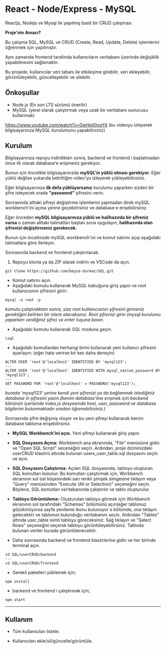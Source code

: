 # React - Node/Express - MySQL
Reactjs, Nodejs ve Mysql ile yapılmış basit bir CRUD çalışması

**Proje'nin Amacı?** 

Bu çalışma SQL, MySQL ve CRUD (Create, Read, Update, Delete) işlemlerini öğrenmek için yapılmıştır.

Aynı zamanda frontend tarafında kullanıcıların veritabanı üzerinde değişiklik yapabilmesini sağlamaktır.

Bu projede, kullanıcılar veri tabanı ile etkileşime girebilir, veri ekleyebilir, görüntüleyebilir, güncelleyebilir ve silebilir.

## Önkoşullar
* Node.js (En son LTS sürümü önerilir)
* MySQL (yerel olarak çalıştırmak veya uzak bir veritabanı sunucusu kullanmak)

https://www.youtube.com/watch?v=GwHpIl0vqY4
(bu videoyu izleyerek bilgisayarınıza MySQL kurulumunu yapabilirsiniz)

## Kurulum

Bilgisayarınıza repoyu indirdikten sonra,
backend ve frontend i başlatmadan önce ilk olarak database'e erişmeniz gerekiyor.

Bunun için öncelikle bilgisayarınızda __mySQL'in yüklü olması gerekiyor.__ Eğer yüklü değilse yukarıda belirttiğim video'yu izleyerek yükleyebilirsiniz.

Eğer bilgisayarınıza __ilk defa yüklüyorsanız__ kurulumu yaparken sizden bir şifre isteyecek orada __"password"__ şifresini verin. 

Sonrasında alttaki şifreyi değiştirme işlemlerini yapmadan direk mySQL workbench'ini açma yerine geçebilirsiniz ve database e erişebilirsiniz.

Eğer önceden __mySQL bilgisayarınıza yüklü ve halihazırda bir şifreniz varsa__ o zaman alttaki talimatları baştan sona uygulayın, __halihazırda olan şifrenizi değiştirmeniz gerekecek.__

Bunun için localinizde mySQL workbench'ini ve komut satırını açıp aşağıdaki talimatlara göre ilerleyin.

Sonrasında backend ve frontend çalıştırılacak.

1. Repoyu klonla ya da ZIP olarak indirin ve VSCode da açın.
```
git clone https://github.com/beyza-durmaz/SQL.git
```

* Komut satırını açın.
* Aşağıdaki komutu kullanarak MySQL kabuğuna giriş yapın ve root kullanıcısının şifresini girin:
```
mysql -u root -p
```
*komutu çalıştırdıktan sonra, size root kullanıcısının şifresini girmeniz gerektiğini belirten bir istem alacaksınız. Root şifrenizi girin (mysql kurulumu yaparken verdiğiniz şifre) ve enter tuşuna basın.*
* Aşağıdaki komutu kullanarak SQL moduna geçin.
```
\sql
```
* Aşağıdaki komutlardan herhangi birini kullanarak yeni kullanıcı şifresini ayarlayın:
(eğer hata verirse bir kez daha deneyin)
```
ALTER USER 'root'@'localhost' IDENTIFIED BY 'mysql123';
---
ALTER USER 'root'@'localhost' IDENTIFIED WITH mysql_native_password BY 'mysql123';
---
SET PASSWORD FOR 'root'@'localhost' = PASSWORD('mysql123');
```
*burada 'mysql123' yerine kendi yeni şifrenizi ya da bağlanmak istediğiniz database in şifresini yazın.(benim database'ime erişmek için backend klörünün içerisinde index.js dosyasında host, user, password ve database bilgilerim bulunmaktadır oradan öğrenebilirsiniz.)*

Sonrasında şifre değişmiş oluyor ve bu yeni şifreyi kullanarak benim database tabloma erişebilirsiniz.


* __MySQL Workbench'ini açın.__
Yeni şifreyi kullanarak giriş yapın.
* __SQL Dosyasını Açma:__
Workbench ana ekranında, "File" menüsüne gidin ve "Open SQL Script" seçeneğini seçin. Ardından, proje dizininizdeki userCRUD klasörü altında bulunan users_user_table.sql dosyasını seçin ve açın.
* __SQL Dosyasını Çalıştırma:__
Açılan SQL dosyasında, tabloyu oluşturan SQL komutları bulunur. Bu komutları çalıştırmak için, Workbench ekranının sol üst köşesindeki sarı renkli şimşek simgesine tıklayın veya "Query" menüsünden "Execute (All or Selection)" seçeneğini seçin. Böylece, SQL komutları veritabanında çalıştırılır ve tablo oluşturulur.
* __Tabloyu Görüntüleme:__
Oluşturulan tabloyu görmek için Workbench ekranının sol tarafındaki "Schemas" bölümünü açın(eğer tablonuz gözükmüyorsa sayfa yenileme ikonu bulunuyor o bölümde, ona tıklayın gelecektir) ve tablonun bulunduğu veritabanını seçin. Ardından "Tables" altında user_table isimli tabloyu göreceksiniz. Sağ tıklayın ve "Select Rows" seçeneğini seçerek tabloyu görüntüleyebilirsiniz. Tabloda bulunan veriler burada görüntülenecektir.

* Daha sonrasında backend ve frontend klasörlerine gidin ve her birinde terminal açın.
```
cd SQL/userCRUD/backend
---
cd SQL/userCRUD/frontend
```

* Gerekli paketleri yüklemek için;
```
npm install
```
* backend ve frontend i çalıştırmak için;
```
npm start
```

---

## Kullanım

* Tüm kullanıcıları listele.

* Kullanıcıları ekle/sil/güncelle/görüntüle.

